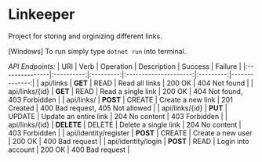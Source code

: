 # Linkeeper
Project for storing and orginizing different links.

[Windows] To run simply type `dotnet run` into terminal.

_API Endpoints:_
|       URI      |    Verb    | Operation | Description           |  Success  |    Failure    |
|:---------------|:----------:|:---------:|:---------------------:|:---------:|--------------:|
| api/links      |  **GET**   |    READ   | Read all links        |   200 OK  | 404 Not found |
| api/links/{id} |  **GET**   |    READ   | Read a single link    |   200 OK  | 404 Not found, 403 Forbidden |
| api/links/     |  **POST**  |   CREATE  | Create a new link     |   201 Created  | 400 Bad request, 405 Not allowed |
| api/links/{id} |  **PUT**   |   UPDATE  | Update an entire link |   204 No content  | 403 Forbidden |
| api/links/{id} | **DELETE** |   DELETE  | Delete a single link  |   204 No content  | 403 Forbidden |
| api/identity/register | **POST** | CREATE | Create a new user | 200 OK | 400 Bad request |
| api/identity/login | **POST** | READ | Login into account | 200 OK | 400 Bad request |